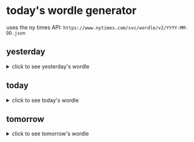# today's wordle generator

uses the ny times API: `https://www.nytimes.com/svc/wordle/v2/YYYY-MM-DD.json`

## yesterday

<details>
    <summary>click to see yesterday's wordle</summary>

    quill

</details>

## today

<details>
    <summary>click to see today's wordle</summary>

    mouth

</details>

## tomorrow

<details>
    <summary>click to see tomorrow's wordle</summary>

    blunt

</details>
